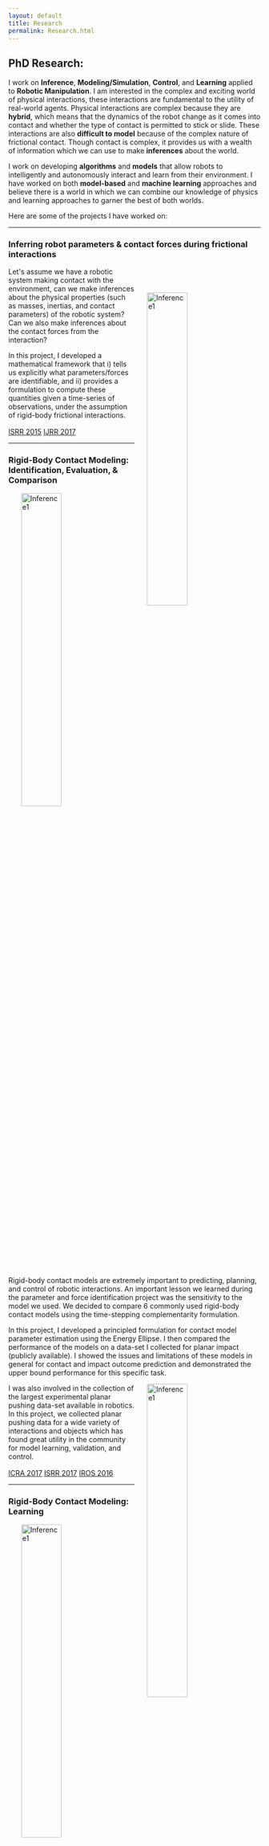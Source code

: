 ```yaml
---
layout: default
title: Research
permalink: Research.html
---
```


<div class="blurb">
  <!-- PhD -->
  <h2>
    PhD Research:
  </h2>

  <p>
		I work on <strong>Inference</strong>, <strong>Modeling/Simulation</strong>,
		<strong>Control</strong>, and <strong>Learning</strong> applied to
		<strong>Robotic Manipulation</strong>.
		I am interested in the complex and exciting world of physical interactions,
		these interactions are fundamental to the utility of real-world agents. Physical
		interactions are complex because they are <strong>hybrid</strong>, which means
		that the dynamics of the robot change as it comes into contact and whether the
		type of contact is permitted to stick or slide. These interactions are also
		<strong>difficult to model</strong> because of the complex nature of frictional
		contact. Though contact is complex, it provides us with a wealth of information
		which we can use to make <strong>inferences</strong> about the world.
	</p>

  <p>
		I work on developing <strong>algorithms</strong> and
		<strong>models</strong> that allow robots to intelligently and autonomously
		interact and learn from their environment. I have worked on both
		<strong>model-based</strong> and <strong>machine learning</strong> approaches
		and believe there is a world in which we can combine our knowledge of physics
		and learning approaches to garner the best of both worlds.
	</p>

  <p>
		Here are some of the projects I have worked on:
	</p>
<!-- Entry 1 -->
  <hr>
  <h3>
    Inferring robot parameters & contact forces during frictional interactions
  </h3>
  <p>
		<img src="{{site..baseurl }}/assets/inference_1.jpg" alt="Inference1" style="float:right;width:40%;" hspace="25" vspace="50">
	</p>
  <p>
		Let's assume we have a robotic system making contact with the
		environment, can we make inferences about the physical properties
		(such as masses, inertias, and contact parameters) of the robotic system? Can we
		also make inferences about the contact forces from the interaction?
	</p>
  <p>
		In this project, I developed a mathematical framework that i) tells
		us explicitly what parameters/forces are identifiable, and ii) provides
		a formulation to compute these quantities given a time-series of observations,
		under the assumption of rigid-body frictional interactions.
	</p>
  <p>
    <a href="https://link.springer.com/chapter/10.1007/978-3-319-60916-4_38"
    class="button" style="vertical-align:middle"><span>ISRR 2015</span></a>
		<a href="http://journals.sagepub.com/doi/abs/10.1177/0278364917698749"
		class="button" style="vertical-align:middle"><span>IJRR 2017</span></a>
  </p>
<!-- Entry 2 -->
  <hr>
  <h3>
    Rigid-Body Contact Modeling: Identification, Evaluation, & Comparison
  </h3>
  <p>
    <img src="{{site..baseurl }}/assets/contact-1.jpg" alt="Inference1" style="float:right;width:40%;" hspace="25">
  </p>
  <p>
    Rigid-body contact models are extremely important to predicting, planning,
    and control of robotic interactions. An important lesson we learned during the
    parameter and force identification project was the sensitivity to the model
    we used. We decided to compare 6 commonly used rigid-body contact models using
    the time-stepping complementarity formulation.
  </p>
  <p>
    In this project, I developed a principled formulation for contact model parameter
    estimation using the Energy Ellipse. I then compared the performance of the models
    on a data-set I collected for planar impact (publicly available). I showed the
    issues and limitations of these models in general for contact and impact outcome
    prediction and demonstrated the upper bound performance for this specific task.
  </p>
  <p>
    <img src="{{site..baseurl }}/assets/pushing.jpg" alt="Inference1" style="float:right;width:40%;" hspace="25">
  </p>
  <p>
    I was also involved in the collection of the largest experimental planar pushing
    data-set available in robotics. In this project, we collected planar pushing data
    for a wide variety of interactions and objects which has found great utility in
    the community for model learning, validation, and control.
  <p>
    <a href="https://ieeexplore.ieee.org/document/7989389/#full-text-section"
    class="button" style="vertical-align:middle"><span>ICRA 2017</span></a>
    <a href="https://arxiv.org/abs/1710.04979"
    class="button" style="vertical-align:middle"><span>ISRR 2017</span></a>
    <a href="https://ieeexplore.ieee.org/abstract/document/7758091/"
    class="button" style="vertical-align:middle"><span>IROS 2016</span></a>
  </p>
<!-- Entry 3 -->
  <hr>
  <h3>
    Rigid-Body Contact Modeling: Learning
  </h3>
  <p>
    <img src="{{site..baseurl }}/assets/learning.jpg" alt="Inference1" style="float:right;width:40%;" hspace="25">
  </p>
  <p>
    Let's assume we have a robotic system making contact with the
    environment, can we make inferences about the physical properties
    (such as masses, inertias, and contact parameters) of the robotic system? Can we
    also make inferences about the contact forces from the interaction?
  </p>
  <p>
    In this project, I developed a mathematical framework that i) tells
    us explicitly what parameters/forces are identifiable, and ii) provides
    a formulation to compute these quantities given a time-series of observations,
    under the assumption of rigid-body frictional interactions.
  </p>
  <p>
    <a href="http://journals.sagepub.com/doi/abs/10.1177/0278364917698749"
    class="button" style="vertical-align:middle"><span>IJRR </span></a>
    <a href="https://link.springer.com/chapter/10.1007/978-3-319-60916-4_38"
    class="button" style="vertical-align:middle"><span>ISRR </span></a>
  </p>
<!-- Entry 4 -->
  <hr>
  <h3>
    Robotic Pick & Place
  </h3>
  <p>
    <img src="{{site..baseurl }}/assets/contact-1.jpg" alt="Inference1" style="float:right;width:40%;" hspace="25">
  </p>
  <p>
    Let's assume we have a robotic system making contact with the
    environment, can we make inferences about the physical properties
    (such as masses, inertias, and contact parameters) of the robotic system? Can we
    also make inferences about the contact forces from the interaction?
  </p>
  <p>
    In this project, I developed a mathematical framework that i) tells
    us explicitly what parameters/forces are identifiable, and ii) provides
    a formulation to compute these quantities given a time-series of observations,
    under the assumption of rigid-body frictional interactions.
  </p>
  <p>
    <a href="http://journals.sagepub.com/doi/abs/10.1177/0278364917698749"
    class="button" style="vertical-align:middle"><span>IJRR </span></a>
    <a href="https://link.springer.com/chapter/10.1007/978-3-319-60916-4_38"
    class="button" style="vertical-align:middle"><span>ISRR </span></a>
  </p>

  <!-- Masters -->
  <hr>
  <h2>
    Masters Research:
  </h2>

  <p>
		During my masters, I worked on <strong>Inference</strong>, <strong>Modeling/Simulation</strong>,
		<strong>Control</strong>, and <strong>Learning</strong> applied to the
		<strong>Human Cardiovascular System</strong> and <strong>pharmacodynamics/pharmacokinetics</strong>.
		I am interested in the complex and exciting world of physical interactions,
		these interactions are fundamental to the utility of real-world agents. Physical
		interactions are complex because they are <strong>hybrid</strong>, which means
		that the dynamics of the robot change as it comes into contact and whether the
		type of contact is permitted to stick or slide. These interactions are also
		<strong>difficult to model</strong> because of the complex nature of frictional
		contact. Though contact is complex, it provides us with a wealth of information
		which we can use to make <strong>inferences</strong> about the world.
	</p>

  <p>
		I work on developing <strong>algorithms</strong> and
		<strong>models</strong> that allow robots to intelligently and autonomously
		interact and learn from their environment. I have worked on both
		<strong>model-based</strong> and <strong>machine learning</strong> approaches
		and believe there is a world in which we can combine our knowledge of physics
		and learning approaches to garner the best of both worlds.
	</p>

  <p>
		Here are some of my previous projects:
	</p>

</div><!-- /.blurb -->
